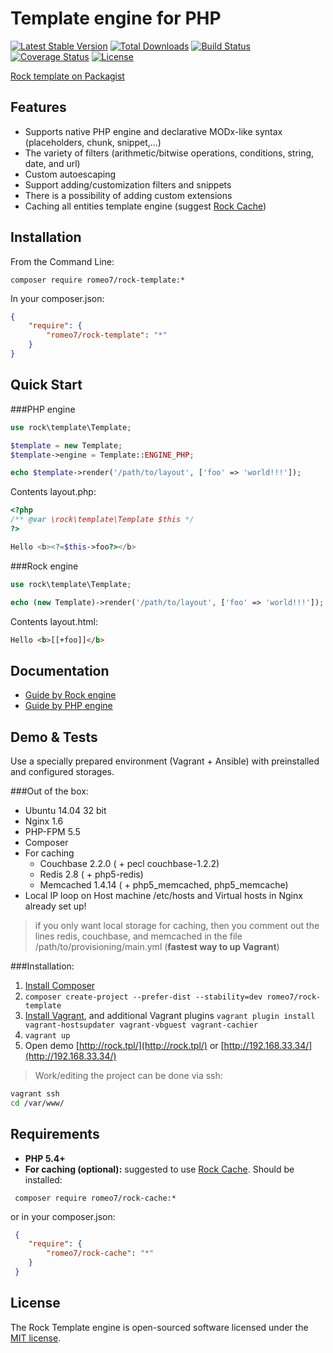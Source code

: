 Template engine for PHP
=================

[![Latest Stable Version](https://poser.pugx.org/romeo7/rock-template/v/stable.svg)](https://packagist.org/packages/romeo7/rock-template)
[![Total Downloads](https://poser.pugx.org/romeo7/rock-template/downloads.svg)](https://packagist.org/packages/romeo7/rock-template)
[![Build Status](https://travis-ci.org/romeo7/rock-template.svg?branch=master)](https://travis-ci.org/romeo7/rock-template)
[![Coverage Status](https://coveralls.io/repos/romeo7/rock-template/badge.png?branch=master)](https://coveralls.io/r/romeo7/rock-template?branch=master)
[![License](https://poser.pugx.org/romeo7/rock-template/license.svg)](https://packagist.org/packages/romeo7/rock-template)

[Rock template on Packagist](https://packagist.org/packages/romeo7/rock-template)

Features
-------------------

 * Supports native PHP engine and declarative MODx-like syntax (placeholders, chunk, snippet,...)
 * The variety of filters (arithmetic/bitwise operations, conditions, string, date, and url)
 * Custom autoescaping
 * Support adding/customization filters and snippets
 * There is a possibility of adding custom extensions
 * Caching all entities template engine (suggest [Rock Cache](https://github.com/romeo7/rock-cache))

Installation
-------------------

From the Command Line:

```composer require romeo7/rock-template:*```

In your composer.json:

```json
{
    "require": {
        "romeo7/rock-template": "*"
    }
}
```

Quick Start
-------------------

###PHP engine

```php
use rock\template\Template;

$template = new Template;
$template->engine = Template::ENGINE_PHP;

echo $template->render('/path/to/layout', ['foo' => 'world!!!']);
```

Contents layout.php:

```php
<?php
/** @var \rock\template\Template $this */
?>

Hello <b><?=$this->foo?></b>
```

###Rock engine

```php
use rock\template\Template;

echo (new Template)->render('/path/to/layout', ['foo' => 'world!!!']);
```

Contents layout.html:

```html
Hello <b>[[+foo]]</b>
```

Documentation
-------------------

 * [Guide by Rock engine](https://github.com/romeo7/rock-template/blob/master/docs/rock.md)
 * [Guide by PHP engine](https://github.com/romeo7/rock-template/blob/master/docs/php.md)

Demo & Tests
-------------------

Use a specially prepared environment (Vagrant + Ansible) with preinstalled and configured storages.

###Out of the box:

 * Ubuntu 14.04 32 bit
 * Nginx 1.6
 * PHP-FPM 5.5
 * Composer
 * For caching
    * Couchbase 2.2.0 ( + pecl couchbase-1.2.2)
    * Redis 2.8 ( + php5-redis)
    * Memcached 1.4.14 ( + php5_memcached, php5_memcache)
 * Local IP loop on Host machine /etc/hosts and Virtual hosts in Nginx already set up!

> if you only want local storage for caching, then you comment out the lines redis, couchbase, and memcached
> in the file /path/to/provisioning/main.yml (**fastest way to up Vagrant**)

###Installation:

1. [Install Composer](https://getcomposer.org/doc/00-intro.md#globally)
2. ```composer create-project --prefer-dist --stability=dev romeo7/rock-template```
3. [Install Vagrant](https://www.vagrantup.com/downloads), and additional Vagrant plugins ```vagrant plugin install vagrant-hostsupdater vagrant-vbguest vagrant-cachier```
4. ```vagrant up```
5. Open demo [http://rock.tpl/](http://rock.tpl/) or [http://192.168.33.34/](http://192.168.33.34/)

> Work/editing the project can be done via ssh:
```bash
vagrant ssh
cd /var/www/
```

Requirements
-------------------

 * **PHP 5.4+**
 * **For caching (optional):**
 suggested to use [Rock Cache](https://github.com/romeo7/rock-cache). Should be installed:

```
 composer require romeo7/rock-cache:*
```

 or in your composer.json:

```json
 {
    "require": {
        "romeo7/rock-cache": "*"
    }
 }
```

License
-------------------

The Rock Template engine is open-sourced software licensed under the [MIT license](http://opensource.org/licenses/MIT).
